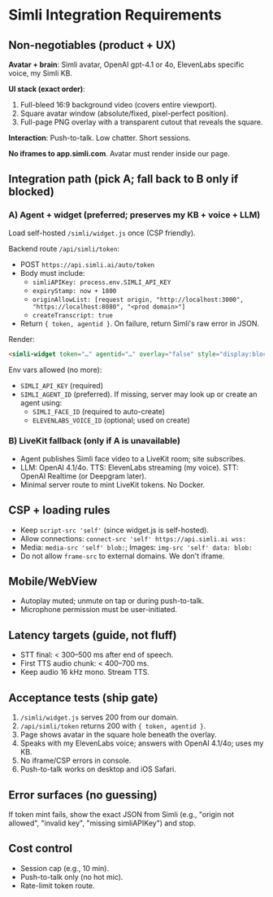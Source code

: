 # Simli Integration Requirements

## Non-negotiables (product + UX)

**Avatar + brain**: Simli avatar, OpenAI gpt-4.1 or 4o, ElevenLabs specific voice, my Simli KB.

**UI stack (exact order)**:
1. Full-bleed 16:9 background video (covers entire viewport).
2. Square avatar window (absolute/fixed, pixel-perfect position).
3. Full-page PNG overlay with a transparent cutout that reveals the square.

**Interaction**: Push-to-talk. Low chatter. Short sessions.

**No iframes to app.simli.com**. Avatar must render inside our page.

## Integration path (pick A; fall back to B only if blocked)

### A) Agent + widget (preferred; preserves my KB + voice + LLM)

Load self-hosted `/simli/widget.js` once (CSP friendly).

Backend route `/api/simli/token`:
- POST `https://api.simli.ai/auto/token`
- Body must include:
  - `simliAPIKey: process.env.SIMLI_API_KEY`
  - `expiryStamp: now + 1800`
  - `originAllowList: [request origin, "http://localhost:3000", "https://localhost:8080", "<prod domain>"]`
  - `createTranscript: true`
- Return `{ token, agentid }`. On failure, return Simli's raw error in JSON.

Render:
```html
<simli-widget token="…" agentid="…" overlay="false" style="display:block;width:100%;height:100%"></simli-widget>
```

Env vars allowed (no more):
- `SIMLI_API_KEY` (required)
- `SIMLI_AGENT_ID` (preferred). If missing, server may look up or create an agent using:
  - `SIMLI_FACE_ID` (required to auto-create)
  - `ELEVENLABS_VOICE_ID` (optional; used on create)

### B) LiveKit fallback (only if A is unavailable)

- Agent publishes Simli face video to a LiveKit room; site subscribes.
- LLM: OpenAI 4.1/4o. TTS: ElevenLabs streaming (my voice). STT: OpenAI Realtime (or Deepgram later).
- Minimal server route to mint LiveKit tokens. No Docker.

## CSP + loading rules

- Keep `script-src 'self'` (since widget.js is self-hosted).
- Allow connections: `connect-src 'self' https://api.simli.ai wss:`
- Media: `media-src 'self' blob:`; Images: `img-src 'self' data: blob:`
- Do not allow `frame-src` to external domains. We don't iframe.

## Mobile/WebView

- Autoplay muted; unmute on tap or during push-to-talk.
- Microphone permission must be user-initiated.

## Latency targets (guide, not fluff)

- STT final: < 300–500 ms after end of speech.
- First TTS audio chunk: < 400–700 ms.
- Keep audio 16 kHz mono. Stream TTS.

## Acceptance tests (ship gate)

1. `/simli/widget.js` serves 200 from our domain.
2. `/api/simli/token` returns 200 with `{ token, agentid }`.
3. Page shows avatar in the square hole beneath the overlay.
4. Speaks with my ElevenLabs voice; answers with OpenAI 4.1/4o; uses my KB.
5. No iframe/CSP errors in console.
6. Push-to-talk works on desktop and iOS Safari.

## Error surfaces (no guessing)

If token mint fails, show the exact JSON from Simli (e.g., "origin not allowed", "invalid key", "missing simliAPIKey") and stop.

## Cost control

- Session cap (e.g., 10 min).
- Push-to-talk only (no hot mic).
- Rate-limit token route.